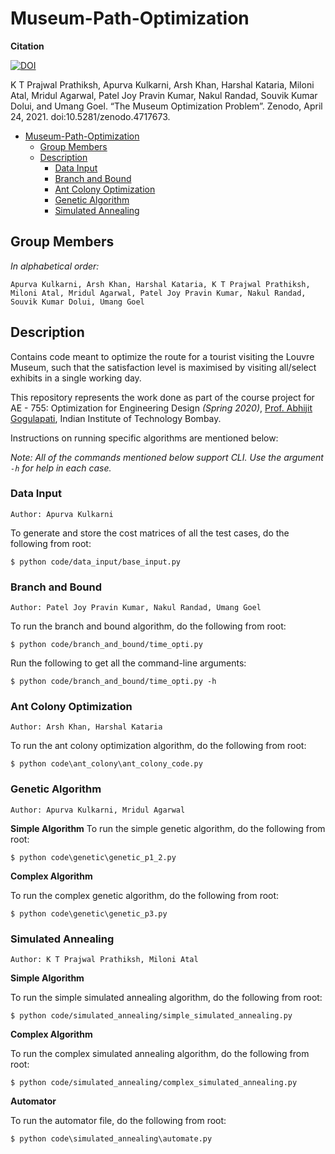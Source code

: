 # Museum-Path-Optimization

**Citation**

[![DOI](https://zenodo.org/badge/DOI/10.5281/zenodo.4717673.svg)](https://doi.org/10.5281/zenodo.4717673)

K T Prajwal Prathiksh, Apurva Kulkarni, Arsh Khan, Harshal Kataria, Miloni Atal, Mridul Agarwal, Patel Joy Pravin Kumar, Nakul Randad, Souvik Kumar Dolui, and Umang Goel. “The Museum Optimization Problem”. Zenodo, April 24, 2021. doi:10.5281/zenodo.4717673.


- [Museum-Path-Optimization](#museum-path-optimization)
  - [Group Members](#group-members)
  - [Description](#description)
    - [Data Input](#data-input)
    - [Branch and Bound](#branch-and-bound)
    - [Ant Colony Optimization](#ant-colony-optimization)
    - [Genetic Algorithm](#genetic-algorithm)
    - [Simulated Annealing](#simulated-annealing)

## Group Members
*In alphabetical order:*

`Apurva Kulkarni, Arsh Khan, Harshal Kataria, K T Prajwal Prathiksh, Miloni Atal, Mridul Agarwal, Patel Joy Pravin Kumar, Nakul Randad, Souvik Kumar Dolui, Umang Goel`

## Description
Contains code meant to optimize the route for a tourist visiting the Louvre Museum, such that the satisfaction level is maximised by visiting all/select exhibits in a single working day. 

This repository represents the work done as part of the course project for AE - 755: Optimization for Engineering Design *(Spring 2020)*, [Prof. Abhijit Gogulapati](https://www.aero.iitb.ac.in/home/people/faculty/abhijit), Indian Institute of Technology Bombay.

Instructions on running specific algorithms are mentioned below:

*Note: All of the commands mentioned below support CLI. Use the argument `-h` for help in each case.*

### Data Input
`Author: Apurva Kulkarni`

To generate and store the cost matrices of all the test cases, do the following from root:
```
$ python code/data_input/base_input.py
```

### Branch and Bound
`Author: Patel Joy Pravin Kumar, Nakul Randad, Umang Goel`

To run the branch and bound algorithm, do the following from root:
```
$ python code/branch_and_bound/time_opti.py
```
Run the following to get all the command-line arguments:
```
$ python code/branch_and_bound/time_opti.py -h
```

### Ant Colony Optimization
`Author: Arsh Khan, Harshal Kataria`

To run the ant colony optimization algorithm, do the following from root:
```
$ python code\ant_colony\ant_colony_code.py
```

### Genetic Algorithm
`Author: Apurva Kulkarni, Mridul Agarwal`

**Simple Algorithm**
To run the simple genetic algorithm, do the following from root:
```
$ python code\genetic\genetic_p1_2.py
```

**Complex Algorithm**

To run the complex genetic algorithm, do the following from root:
```
$ python code\genetic\genetic_p3.py
```

### Simulated Annealing
`Author: K T Prajwal Prathiksh, Miloni Atal`

**Simple Algorithm**

To run the simple simulated annealing algorithm, do the following from root:
```
$ python code/simulated_annealing/simple_simulated_annealing.py
```

**Complex Algorithm**

To run the complex simulated annealing algorithm, do the following from root:
```
$ python code/simulated_annealing/complex_simulated_annealing.py
```

**Automator**

To run the automator file, do the following from root:
```
$ python code\simulated_annealing\automate.py
```
